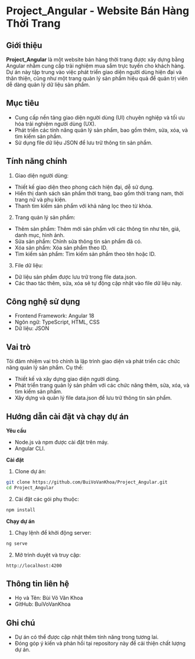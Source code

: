 # Project_Angular - Website Bán Hàng Thời Trang <br>

## Giới thiệu

<b>Project_Angular</b> là một website bán hàng thời trang được xây dựng bằng Angular nhằm cung cấp trải nghiệm mua sắm trực tuyến cho khách hàng. Dự án này tập trung vào việc phát triển giao diện người dùng hiện đại và thân thiện, cũng như một trang quản lý sản phẩm hiệu quả để quản trị viên dễ dàng quản lý dữ liệu sản phẩm.

## Mục tiêu
- Cung cấp nền tảng giao diện người dùng (UI) chuyên nghiệp và tối ưu hóa trải nghiệm người dùng (UX).  <br>
- Phát triển các tính năng quản lý sản phẩm, bao gồm thêm, sửa, xóa, và tìm kiếm sản phẩm.  <br>
- Sử dụng file dữ liệu JSON để lưu trữ thông tin sản phẩm.  <br>

## Tính năng chính

1. Giao diện người dùng: <br>
- Thiết kế giao diện theo phong cách hiện đại, dễ sử dụng.  <br>
- Hiển thị danh sách sản phẩm thời trang, bao gồm thời trang nam, thời trang nữ và phụ kiện.  <br>
- Thanh tìm kiếm sản phẩm với khả năng lọc theo từ khóa.  <br>
2. Trang quản lý sản phẩm: <br>
- Thêm sản phẩm: Thêm mới sản phẩm với các thông tin như tên, giá, danh mục, hình ảnh.  <br>
- Sửa sản phẩm: Chỉnh sửa thông tin sản phẩm đã có.  <br>
- Xóa sản phẩm: Xóa sản phẩm theo ID.  <br>
- Tìm kiếm sản phẩm: Tìm kiếm sản phẩm theo tên hoặc ID.  <br>
3. File dữ liệu: <br>
- Dữ liệu sản phẩm được lưu trữ trong file data.json.  <br>
- Các thao tác thêm, sửa, xóa sẽ tự động cập nhật vào file dữ liệu này.  <br>

## Công nghệ sử dụng 
- Frontend Framework: Angular 18
- Ngôn ngữ: TypeScript, HTML, CSS
- Dữ liệu: JSON
  
## Vai trò
Tôi đảm nhiệm vai trò chính là lập trình giao diện và phát triển các chức năng quản lý sản phẩm. Cụ thể:

- Thiết kế và xây dựng giao diện người dùng.
- Phát triển trang quản lý sản phẩm với các chức năng thêm, sửa, xóa, và tìm kiếm sản phẩm.
- Xây dựng và quản lý file data.json để lưu trữ thông tin sản phẩm.
  
## Hướng dẫn cài đặt và chạy dự án
<b>Yêu cầu </b>
- Node.js và npm được cài đặt trên máy.
- Angular CLI.
  
<b> Cài đặt </b>
1. Clone dự án: <br>
``` bash
git clone https://github.com/BuiVoVanKhoa/Project_Angular.git  
cd Project_Angular
```

2. Cài đặt các gói phụ thuộc: <br>
``` bash
npm install
```

<b> Chạy dự án </b>
1. Chạy lệnh để khởi động server:  <br>
``` bash
ng serve
```
2. Mở trình duyệt và truy cập:  <br>
``` arduino
http://localhost:4200
```

## Thông tin liên hệ
- Họ và Tên: Bùi Võ Văn Khoa
- GitHub: BuiVoVanKhoa

## Ghi chú
- Dự án có thể được cập nhật thêm tính năng trong tương lai.
- Đóng góp ý kiến và phản hồi tại repository này để cải thiện chất lượng dự án.
